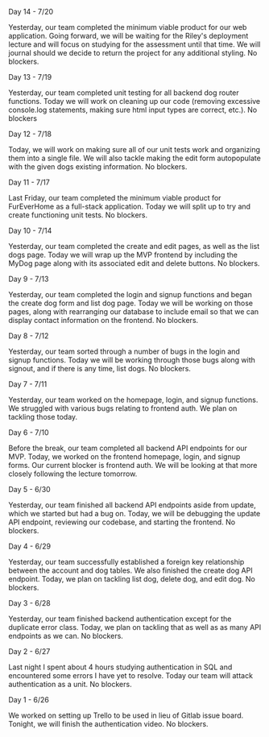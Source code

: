 Day 14 - 7/20

Yesterday, our team completed the minimum viable product for our web application. Going forward, we will be waiting for the Riley's deployment lecture and will focus on studying for the assessment until that time. We will journal should we decide to return the project for any additional styling. No blockers.

Day 13 - 7/19

Yesterday, our team completed unit testing for all backend dog router functions. Today we will work on cleaning up our code (removing excessive console.log statements, making sure html input types are correct, etc.). No blockers

Day 12 - 7/18

Today, we will work on making sure all of our unit tests work and organizing them into a single file. We will also tackle making the edit form autopopulate with the given dogs existing information. No blockers.

Day 11 - 7/17

Last Friday, our team completed the minimum viable product for FurEverHome as a full-stack application. Today we will split up to try and create functioning unit tests. No blockers.

Day 10 - 7/14

Yesterday, our team completed the create and edit pages, as well as the list dogs page. Today we will wrap up the MVP frontend by including the MyDog page along with its associated edit and delete buttons. No blockers.

Day 9 - 7/13

Yesterday, our team completed the login and signup functions and began the create dog form and list dog page. Today we will be working on those pages, along with rearranging our database to include email so that we can display contact information on the frontend. No blockers.

Day 8 - 7/12

Yesterday, our team sorted through a number of bugs in the login and signup functions. Today we will be working through those bugs along with signout, and if there is any time, list dogs. No blockers.

Day 7 - 7/11

Yesterday, our team worked on the homepage, login, and signup functions. We struggled with various bugs relating to frontend auth. We plan on tackling those today.

Day 6 - 7/10

Before the break, our team completed all backend API endpoints for our MVP. Today, we worked on the frontend homepage, login, and signup forms. Our current blocker is frontend auth. We will be looking at that more closely following the lecture tomorrow.

Day 5 - 6/30

Yesterday, our team finished all backend API endpoints aside from update, which we started but had a bug on. Today, we will be debugging the update API endpoint, reviewing our codebase, and starting the frontend. No blockers.

Day 4 - 6/29

Yesterday, our team successfully established a foreign key relationship between the account and dog tables. We also finished the create dog API endpoint. Today, we plan on tackling list dog, delete dog, and edit dog. No blockers.

Day 3 - 6/28

Yesterday, our team finished backend authentication except for the duplicate error class. Today, we plan on tackling that as well as as many API endpoints as we can. No blockers.

Day 2 - 6/27

Last night I spent about 4 hours studying authentication in SQL and encountered some errors I have yet to resolve. Today our team will attack authentication as a unit. No blockers.

Day 1 - 6/26

We worked on setting up Trello to be used in lieu of Gitlab issue board. Tonight, we will finish the authentication video. No blockers.
